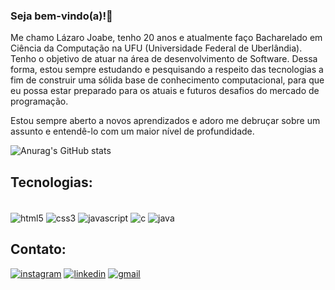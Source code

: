 ### Seja bem-vindo(a)!👋
Me chamo Lázaro Joabe, tenho 20 anos e atualmente faço Bacharelado em Ciência da Computação na UFU (Universidade Federal de Uberlândia). Tenho o objetivo de atuar na área de desenvolvimento de Software. Dessa forma, estou sempre estudando e pesquisando a respeito das tecnologias a fim de construir uma sólida base de conhecimento computacional, para que eu possa estar preparado para os atuais e futuros desafios do mercado de programação. 

Estou sempre aberto a novos aprendizados e adoro me debruçar sobre um assunto e entendê-lo com um maior nível de profundidade.

![Anurag's GitHub stats](https://github-readme-stats.vercel.app/api?username=lazarojoabe&show_icons=true&theme=radical)

## Tecnologias: 
<div style = "display: inline_block"><br/>
  <img align= "center" alt= "html5" src="https://img.shields.io/badge/HTML5-E34F26?style=for-the-badge&logo=html5&logoColor=white"/>
  <img align= "center" alt= "css3" src="https://img.shields.io/badge/CSS3-1572B6?style=for-the-badge&logo=css3&logoColor=white"/>
  <img align= "center" alt= "javascript" src="https://img.shields.io/badge/JavaScript-F7DF1E?style=for-the-badge&logo=javascript&logoColor=black"/>
  <img align= "center" alt= "c" src="https://img.shields.io/badge/C-00599C?style=for-the-badge&logo=c&logoColor=white"/>
  <img align= "center" alt= "java" src="https://img.shields.io/badge/Java-ED8B00?style=for-the-badge&logo=openjdk&logoColor=white"/>
</div>

## Contato: 
[![instagram](https://img.shields.io/badge/Instagram-E4405F?style=for-the-badge&logo=instagram&logoColor=white)](https://www.instagram.com/lazar0_joab3/)
[![linkedin](	https://img.shields.io/badge/LinkedIn-0077B5?style=for-the-badge&logo=linkedin&logoColor=white)](https://www.linkedin.com/in/l%C3%A1zaro-joabe-83699722a/)
[![gmail](https://img.shields.io/badge/Gmail-D14836?style=for-the-badge&logo=gmail&logoColor=white)](https://mailto:lazarojoabe3@gmail.com/)




